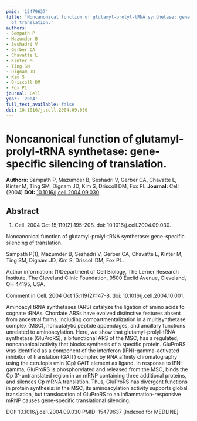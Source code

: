 ```yaml
---
pmid: '15479637'
title: 'Noncanonical function of glutamyl-prolyl-tRNA synthetase: gene-specific silencing
  of translation.'
authors:
- Sampath P
- Mazumder B
- Seshadri V
- Gerber CA
- Chavatte L
- Kinter M
- Ting SM
- Dignam JD
- Kim S
- Driscoll DM
- Fox PL
journal: Cell
year: '2004'
full_text_available: false
doi: 10.1016/j.cell.2004.09.030
---
```


# Noncanonical function of glutamyl-prolyl-tRNA synthetase: gene-specific silencing of translation.
**Authors:** Sampath P, Mazumder B, Seshadri V, Gerber CA, Chavatte L, Kinter M, Ting SM, Dignam JD, Kim S, Driscoll DM, Fox PL
**Journal:** Cell (2004)
**DOI:** [10.1016/j.cell.2004.09.030](https://doi.org/10.1016/j.cell.2004.09.030)

## Abstract

1. Cell. 2004 Oct 15;119(2):195-208. doi: 10.1016/j.cell.2004.09.030.

Noncanonical function of glutamyl-prolyl-tRNA synthetase: gene-specific 
silencing of translation.

Sampath P(1), Mazumder B, Seshadri V, Gerber CA, Chavatte L, Kinter M, Ting SM, 
Dignam JD, Kim S, Driscoll DM, Fox PL.

Author information:
(1)Department of Cell Biology, The Lerner Research Institute, The Cleveland 
Clinic Foundation, 9500 Euclid Avenue, Cleveland, OH 44195, USA.

Comment in
    Cell. 2004 Oct 15;119(2):147-8. doi: 10.1016/j.cell.2004.10.001.

Aminoacyl tRNA synthetases (ARS) catalyze the ligation of amino acids to cognate 
tRNAs. Chordate ARSs have evolved distinctive features absent from ancestral 
forms, including compartmentalization in a multisynthetase complex (MSC), 
noncatalytic peptide appendages, and ancillary functions unrelated to 
aminoacylation. Here, we show that glutamyl-prolyl-tRNA synthetase (GluProRS), a 
bifunctional ARS of the MSC, has a regulated, noncanonical activity that blocks 
synthesis of a specific protein. GluProRS was identified as a component of the 
interferon (IFN)-gamma-activated inhibitor of translation (GAIT) complex by RNA 
affinity chromatography using the ceruloplasmin (Cp) GAIT element as ligand. In 
response to IFN-gamma, GluProRS is phosphorylated and released from the MSC, 
binds the Cp 3'-untranslated region in an mRNP containing three additional 
proteins, and silences Cp mRNA translation. Thus, GluProRS has divergent 
functions in protein synthesis: in the MSC, its aminoacylation activity supports 
global translation, but translocation of GluProRS to an inflammation-responsive 
mRNP causes gene-specific translational silencing.

DOI: 10.1016/j.cell.2004.09.030
PMID: 15479637 [Indexed for MEDLINE]
